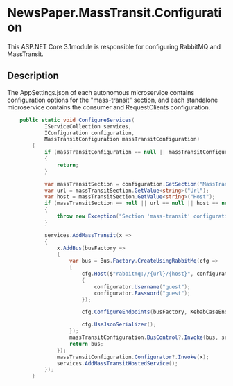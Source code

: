 # NewsPaper.MassTransit.Configuration
 
This ASP.NET Core 3.1module is responsible for configuring RabbitMQ and MassTransit.

## Description

The AppSettings.json of each autonomous microservice contains configuration options for the "mass-transit" section, and each standalone microservice contains the consumer and RequestClients configuration.

```C#
    public static void ConfigureServices(
            IServiceCollection services,
            IConfiguration configuration,
            MassTransitConfiguration massTransitConfiguration)
        {
            if (massTransitConfiguration == null || massTransitConfiguration.IsDebug)
            {
                return;
            }

            var massTransitSection = configuration.GetSection("MassTransit");
            var url = massTransitSection.GetValue<string>("Url");
            var host = massTransitSection.GetValue<string>("Host");
            if (massTransitSection == null || url == null || host == null)
            {
                throw new Exception("Section 'mass-transit' configuration settings are not found in appSettings.json");
            }

            services.AddMassTransit(x =>
            {
                x.AddBus(busFactory =>
                {
                    var bus = Bus.Factory.CreateUsingRabbitMq(cfg =>
                    {
                        cfg.Host($"rabbitmq://{url}/{host}", configurator =>
                        {
                            configurator.Username("guest");
                            configurator.Password("guest");
                        });

                        cfg.ConfigureEndpoints(busFactory, KebabCaseEndpointNameFormatter.Instance);

                        cfg.UseJsonSerializer();
                    });
                    massTransitConfiguration.BusControl?.Invoke(bus, services.BuildServiceProvider());
                    return bus;
                });
                massTransitConfiguration.Configurator?.Invoke(x);
                services.AddMassTransitHostedService();
            });
        }
```
